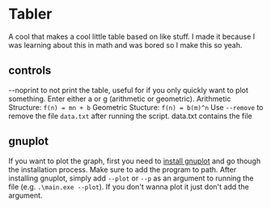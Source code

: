 # Tabler

A cool that makes a cool little table based on like stuff. I made it because I was learning about this in math and was bored so I make this so yeah.

## controls
--noprint to not print the table, useful for if you only quickly want to plot something.
Enter either a or g (arithmetic or geometric). 
Arithmetic Structure: `f(n) = mn + b`
Geometric Stucture: `f(n) = b(m)^n`
Use `--remove` to remove the file `data.txt` after running the script. data.txt contains the file

## gnuplot

If you want to plot the graph, first you need to [install gnuplot](https://sourceforge.net/projects/gnuplot/files/gnuplot/) and go though the installation process. Make sure to add the program to path. 
After installing gnuplot, simply add `--plot` or `--p` as an argument to running the file (e.g. `.\main.exe --plot`).
If you don't wanna plot it just don't add the argument.